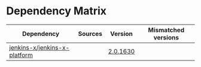 # Dependency Matrix

Dependency | Sources | Version | Mismatched versions
---------- | ------- | ------- | -------------------
[jenkins-x/jenkins-x-platform](https://github.com/jenkins-x/jenkins-x-platform) |  | [2.0.1630](https://github.com/jenkins-x/jenkins-x-platform/releases/tag/v2.0.1630) | 
